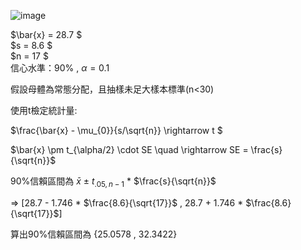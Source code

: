 ![image](https://github.com/user-attachments/assets/47d1dcc1-ab25-4f16-9706-bab027d7f5db)


$\bar{x} = 28.7 $  
$s = 8.6 $  
$n = 17 $  
信心水準：90% , $\alpha=0.1$  

假設母體為常態分配，且抽樣未足大樣本標準(n<30)

使用t檢定統計量:  

$\frac{\bar{x} - \mu_{0}}{s/\sqrt{n}} \rightarrow t $  

$\bar{x} \pm t_{\alpha/2} \cdot SE \quad \rightarrow SE = \frac{s}{\sqrt{n}}$  

90%信賴區間為 $\bar{x}$ $\pm$ $t_{.05,n-1}$ * $\frac{s}{\sqrt{n}}$

$\Rightarrow$ [28.7 - 1.746 * $\frac{8.6}{\sqrt{17}}$ , 28.7 + 1.746 * $\frac{8.6}{\sqrt{17}}$]

算出90%信賴區間為 {25.0578 , 32.3422} 
